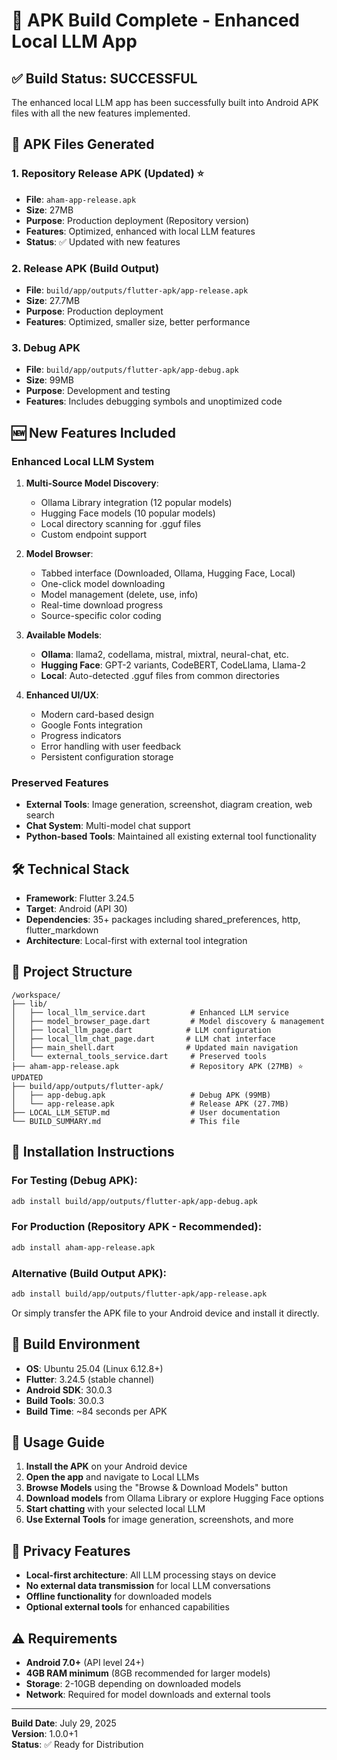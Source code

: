 # 🚀 APK Build Complete - Enhanced Local LLM App

## ✅ Build Status: **SUCCESSFUL**

The enhanced local LLM app has been successfully built into Android APK files with all the new features implemented.

## 📱 APK Files Generated

### 1. Repository Release APK (Updated) ⭐
- **File**: `aham-app-release.apk`
- **Size**: 27MB
- **Purpose**: Production deployment (Repository version)
- **Features**: Optimized, enhanced with local LLM features
- **Status**: ✅ Updated with new features

### 2. Release APK (Build Output)
- **File**: `build/app/outputs/flutter-apk/app-release.apk`
- **Size**: 27.7MB
- **Purpose**: Production deployment
- **Features**: Optimized, smaller size, better performance

### 3. Debug APK
- **File**: `build/app/outputs/flutter-apk/app-debug.apk`
- **Size**: 99MB
- **Purpose**: Development and testing
- **Features**: Includes debugging symbols and unoptimized code

## 🆕 New Features Included

### Enhanced Local LLM System
1. **Multi-Source Model Discovery**:
   - Ollama Library integration (12 popular models)
   - Hugging Face models (10 popular models)
   - Local directory scanning for .gguf files
   - Custom endpoint support

2. **Model Browser**:
   - Tabbed interface (Downloaded, Ollama, Hugging Face, Local)
   - One-click model downloading
   - Model management (delete, use, info)
   - Real-time download progress
   - Source-specific color coding

3. **Available Models**:
   - **Ollama**: llama2, codellama, mistral, mixtral, neural-chat, etc.
   - **Hugging Face**: GPT-2 variants, CodeBERT, CodeLlama, Llama-2
   - **Local**: Auto-detected .gguf files from common directories

4. **Enhanced UI/UX**:
   - Modern card-based design
   - Google Fonts integration
   - Progress indicators
   - Error handling with user feedback
   - Persistent configuration storage

### Preserved Features
- **External Tools**: Image generation, screenshot, diagram creation, web search
- **Chat System**: Multi-model chat support
- **Python-based Tools**: Maintained all existing external tool functionality

## 🛠 Technical Stack

- **Framework**: Flutter 3.24.5
- **Target**: Android (API 30)
- **Dependencies**: 35+ packages including shared_preferences, http, flutter_markdown
- **Architecture**: Local-first with external tool integration

## 📁 Project Structure

```
/workspace/
├── lib/
│   ├── local_llm_service.dart          # Enhanced LLM service
│   ├── model_browser_page.dart         # Model discovery & management
│   ├── local_llm_page.dart            # LLM configuration
│   ├── local_llm_chat_page.dart       # LLM chat interface
│   ├── main_shell.dart                # Updated main navigation
│   └── external_tools_service.dart     # Preserved tools
├── aham-app-release.apk                # Repository APK (27MB) ⭐ UPDATED
├── build/app/outputs/flutter-apk/
│   ├── app-debug.apk                   # Debug APK (99MB)
│   └── app-release.apk                 # Release APK (27.7MB)
├── LOCAL_LLM_SETUP.md                  # User documentation
└── BUILD_SUMMARY.md                    # This file
```

## 🚀 Installation Instructions

### For Testing (Debug APK):
```bash
adb install build/app/outputs/flutter-apk/app-debug.apk
```

### For Production (Repository APK - Recommended):
```bash
adb install aham-app-release.apk
```

### Alternative (Build Output APK):
```bash
adb install build/app/outputs/flutter-apk/app-release.apk
```

Or simply transfer the APK file to your Android device and install it directly.

## 🔧 Build Environment

- **OS**: Ubuntu 25.04 (Linux 6.12.8+)
- **Flutter**: 3.24.5 (stable channel)
- **Android SDK**: 30.0.3
- **Build Tools**: 30.0.3
- **Build Time**: ~84 seconds per APK

## 📖 Usage Guide

1. **Install the APK** on your Android device
2. **Open the app** and navigate to Local LLMs
3. **Browse Models** using the "Browse & Download Models" button
4. **Download models** from Ollama Library or explore Hugging Face options
5. **Start chatting** with your selected local LLM
6. **Use External Tools** for image generation, screenshots, and more

## 🔐 Privacy Features

- **Local-first architecture**: All LLM processing stays on device
- **No external data transmission** for local LLM conversations
- **Offline functionality** for downloaded models
- **Optional external tools** for enhanced capabilities

## ⚠️ Requirements

- **Android 7.0+** (API level 24+)
- **4GB RAM minimum** (8GB recommended for larger models)
- **Storage**: 2-10GB depending on downloaded models
- **Network**: Required for model downloads and external tools

---

**Build Date**: July 29, 2025  
**Version**: 1.0.0+1  
**Status**: ✅ Ready for Distribution